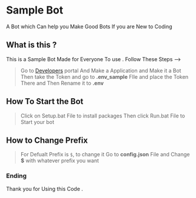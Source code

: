# Sample Bot
A Bot which Can help you Make Good Bots If you are New to Coding
## What is this ?
This is a Sample Bot Made for Everyone To use .
Follow These Steps -->
> Go to [Developers](https://discord.com/developers/applications) portal And Make a Application and Make it a Bot
> Then take the Token and go to **.env_sample** FIle and place the Token There and Then Rename it to **.env**
## How To Start the Bot
> Click on Setup.bat File to install packages
> Then click Run.bat File to Start your bot
## How to Change Prefix
> For Defualt Prefix is `$`, to change it 
> Go to **config.json** File and Change **$** with whatever prefix you want

### Ending
Thank you for Using this Code .
